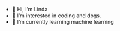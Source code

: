 - 👋 Hi, I’m Linda
- 👀 I’m interested in coding and dogs.
- 🌱 I’m currently learning machine learning

<!---
linbee-blip/linbee-blip is a ✨ special ✨ repository because its `README.md` (this file) appears on your GitHub profile.
You can click the Preview link to take a look at your changes.
--->
